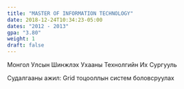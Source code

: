 ```yaml
---
title: "MASTER OF INFORMATION TECHNOLOGY"
date: 2018-12-24T10:34:23-05:00
dates: "2012 - 2013"
gpa: "3.80"
weight: 1
draft: false
---
```

Монгол Улсын Шинжлэх Ухааны Технолгийн Их Сургууль

Судалгааны ажил: Grid тоцооллын систем боловсруулах
